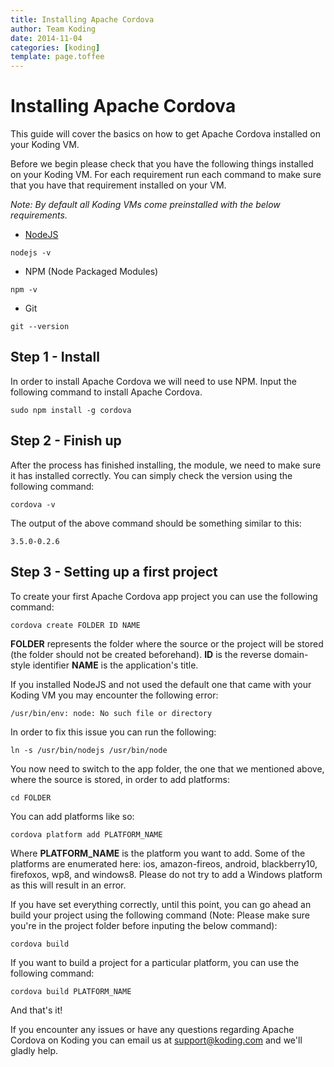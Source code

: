 ```yaml
---
title: Installing Apache Cordova
author: Team Koding
date: 2014-11-04
categories: [koding]
template: page.toffee
---
```


# Installing Apache Cordova

This guide will cover the basics on how to get Apache Cordova installed on your Koding VM.

Before we begin please check that you have the following things installed on your Koding VM. For each requirement run each command to make sure that you have that requirement installed on your VM.

_Note: By default all Koding VMs come preinstalled with the below requirements._

* [NodeJS](/getting-started-nodejs/)

```
nodejs -v
```

* NPM (Node Packaged Modules)

```
npm -v
```

* Git

```
git --version
```

## Step 1 - Install

In order to install Apache Cordova we will need to use NPM. Input the following command to install Apache Cordova.

```
sudo npm install -g cordova
```

## Step 2 - Finish up

After the process has finished installing, the module, we need to make sure it has installed correctly. You can simply check the version using the following command:

```
cordova -v
```

The output of the above command should be something similar to this:

```
3.5.0-0.2.6
```

## Step 3 - Setting up a first project

To create your first Apache Cordova app project you can use the following command:

```
cordova create FOLDER ID NAME
```

**FOLDER** represents the folder where the source or the project will be stored (the folder should not be created beforehand). 
**ID** is the reverse domain-style identifier
**NAME** is the application's title.

If you installed NodeJS and not used the default one that came with your Koding VM you may encounter the following error:

```
/usr/bin/env: node: No such file or directory
```

In order to fix this issue you can run the following:

```
ln -s /usr/bin/nodejs /usr/bin/node
```

You now need to switch to the app folder, the one that we mentioned above, where the source is stored, in order to add platforms:

```
cd FOLDER
```

You can add platforms like so:

```
cordova platform add PLATFORM_NAME
```

Where **PLATFORM_NAME** is the platform you want to add. Some of the platforms are enumerated here: ios, amazon-fireos, android, blackberry10, firefoxos, wp8, and windows8. Please do not try to add a Windows platform as this will result in an error.

If you have set everything correctly, until this point, you can go ahead an build your project using the following command (Note: Please make sure you're in the project folder before inputing the below command):

```
cordova build
```

If you want to build a project for a particular platform, you can use the following command:

```
cordova build PLATFORM_NAME
```

And that's it!

If you encounter any issues or have any questions regarding Apache Cordova on Koding you can email us at [support@koding.com](mailto:support@koding.com) and we'll gladly help.
